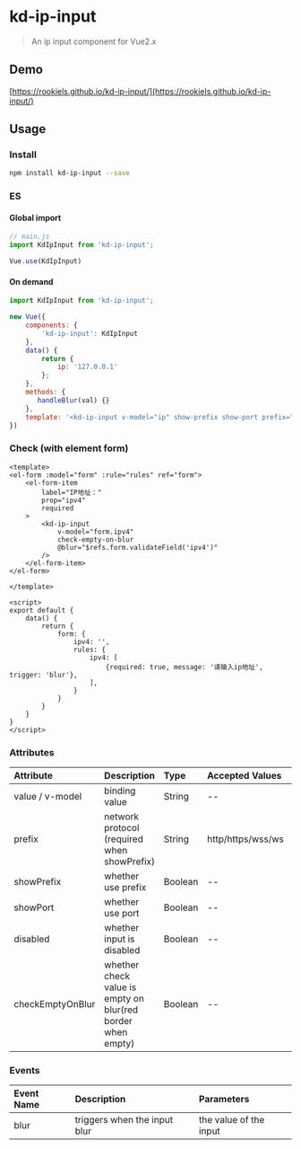 # kd-ip-input
> An ip input component for Vue2.x

## Demo
[https://rookiels.github.io/kd-ip-input/](https://rookiels.github.io/kd-ip-input/)
## Usage

### Install
```bash
npm install kd-ip-input --save
```
### ES

#### Global import
```javascript
// main.js
import KdIpInput from 'kd-ip-input';

Vue.use(KdIpInput)
```

#### On demand
```javascript
import KdIpInput from 'kd-ip-input';

new Vue({
    components: {
        'kd-ip-input': KdIpInput
    },
    data() {
        return {
            ip: '127.0.0.1'
        };
    },
    methods: {
       handleBlur(val) {}
    },
    template: '<kd-ip-input v-model="ip" show-prefix show-port prefix="http" @blur="handleBlur"></kd-ip-input>'
})
```

### Check (with element form)
```vue
<template>
<el-form :model="form" :rule="rules" ref="form"> 
    <el-form-item
        label="IP地址："
        prop="ipv4"
        required
    >
        <kd-ip-input
            v-model="form.ipv4"
            check-empty-on-blur
            @blur="$refs.form.validateField('ipv4')"
        />
    </el-form-item>
</el-form>

</template>

<script>
export default {
    data() {
        return {
            form: {
                ipv4: '',
                rules: {
                    ipv4: [
                        {required: true, message: '请输入ip地址', trigger: 'blur'},
                    ],
                }
            }
        }
    }
}
</script>

```
### Attributes
| Attribute | Description | Type | Accepted Values | Default
|:--|:--|:--|:--|:--|
| value / v-model | binding value | String | -- | --
| prefix | network protocol (required when showPrefix) | String | http/https/wss/ws | --
| showPrefix | whether use prefix | Boolean | -- | false
| showPort | whether use port | Boolean | -- | false
| disabled | whether input is disabled | Boolean | -- | false
| checkEmptyOnBlur | whether check value is empty on blur(red border when empty) | Boolean | -- | false

### Events
| Event Name | Description | Parameters |
|:--|:--|:--|
| blur | triggers when the input blur | the value of the input